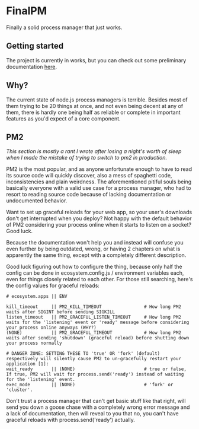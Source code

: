 FinalPM
=======

Finally a solid process manager that just works.

Getting started
--------------------

The project is currently in works, but you can check out some
preliminary documentation [here](https://github.com/laino/final-pm/doc/README.md).

Why?
----

The current state of node.js process managers is terrible. Besides most of them
trying to be 20 things at once, and not even being decent at any of them, 
there is hardly one being half as reliable or complete in important features
as you'd expect of a core component.

PM2
-------
_This section is mostly a rant I wrote after losing a night's worth of sleep when I made the
mistake of trying to switch to pm2 in production._

PM2 is the most popular, and as anyone unfortunate enough to have to read
its source code will quickly discover, also a mess of spaghetti code, inconsistencies
and plain weirdness. The aforementioned pitiful souls being basically everyone with
a valid use case for a process manager, who had to resort to reading source code
because of lacking documentation or undocumented behavior.

Want to set up graceful reloads for your web app, so your user's downloads
don't get interrupted when you deploy? Not happy with the default behavior
of PM2 considering your process online when it starts to listen on a socket?
Good luck.

Because the documentation won't help you and instead will confuse you even further
by being outdated, wrong, or having 2 chapters on what is apparently the same thing,
except with a completely different description.

Good luck figuring out how to configure the thing, because only half the config
can be done in ecosystem.config.js / environment variables each, even for things closely related
to each other. For those still searching, here's the config values for graceful reloads:

```
# ecosystem.apps || ENV

kill_timeout     || PM2_KILL_TIMEOUT                # How long PM2 waits after SIGINT before sending SIGKILL
listen_timeout   || PM2_GRACEFUL_LISTEN_TIMEOUT     # How long PM2 waits for the 'listening' event or 'ready' message before considering your process online anyways (WHY?)
(NONE)           || PM2_GRACEFUL_TIMEOUT            # How long PM2 waits after sending 'shutdown' (graceful reload) before shutting down your process normally

# DANGER ZONE: SETTING THESE TO 'true' OR 'fork' (default) respectively will silently cause PM2 to un-gracefully restart your application [1]:
wait_ready       || (NONE)                          # true or false, If true, PM2 will wait for process.send('ready') instead of waiting for the 'listening' event.
exec_mode        || (NONE)                          # 'fork' or 'cluster'. 
```
[1]: [Comment](https://github.com/Unitech/pm2/commit/a53fd17a7015cf77dd9a04a01300c60a98c0fc08#commitcomment-24954769)

Don't trust a process manager that can't get basic stuff like that right, will send you down a goose
chase with a completely wrong error message and a lack of documentation, then will reveal to you
that no, you can't have graceful reloads with process.send('ready') actually.



